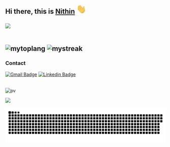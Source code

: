 <h2 align="left">Hi there, this is <a href="https://www.linkedin.com/in/nithin-soundar-2628a6199/" target="_blank" rel="noopener noreferrer">Nithin</a> <img src="https://raw.githubusercontent.com/ABSphreak/ABSphreak/master/gifs/Hi.gif" height="30" />

<a href="https://www.youtube.com/watch?v=dQw4w9WgXcQ"><img src="https://user-images.githubusercontent.com/73097560/115834477-dbab4500-a447-11eb-908a-139a6edaec5c.gif"></a>
  
 <br/>
<img height="100px" src="https://github-readme-stats.vercel.app/api/top-langs/?username=nithinsoundar&theme=holi-theme&layout=compact" alt="mytoplang"/>
<img src="https://github-readme-streak-stats.herokuapp.com/?user=nithinsoundar&theme=holi-theme" alt="mystreak"/>
  
  ### Contact
[![Gmail Badge](https://img.shields.io/badge/-gmail-blue?style=flat-roundedrectangle&logo=Gmail&logoColor=white&link=mailto:nithinsoundar@gmail.com)](nithinsoundar@gmail.com)
[![Linkedin Badge](https://img.shields.io/badge/-LinkedIn-%230077B5?style=flat-roundedrectangle&logo=linkedin&logoColor=white&link=https://www.linkedin.com/in/nithin-soundar-2628a6199/)](https://www.linkedin.com/in/nithin-soundar-2628a6199/)
 <br> <br> <br>
![pv](https://pageview.vercel.app/?github_user=nithinsoundar)
  
  <a href="https://www.youtube.com/watch?v=dQw4w9WgXcQ"><img src="https://user-images.githubusercontent.com/73097560/115834477-dbab4500-a447-11eb-908a-139a6edaec5c.gif"></a>
 
 <img src="https://raw.githubusercontent.com/Pepyn0/Pepyn0/e9a41b56511796ce23652bd2c58a7834dcdb7296/github-contribution-grid-snake.svg">

  
  <!--
**nithinsoundar/nithinsoundar** is a ✨ _special_ ✨ repository because its `README.md` (this file) appears on your GitHub profile.

Here are some ideas to get you started:

- 🔭 I’m currently working on ...
- 🌱 I’m currently learning ...
- 👯 I’m looking to collaborate on ...
- 🤔 I’m looking for help with ...
- 💬 Ask me about ...
- 📫 How to reach me: ...
- 😄 Pronouns: ...
- ⚡ Fun fact: ...
-->
